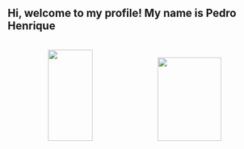## Hi, welcome to my profile! My name is Pedro Henrique

<div style="display: inline_block" align="center">
<br>
  <img height="180em" width="42%" src="https://github-readme-stats.vercel.app/api?username=phss-henrique&show_icons=true&theme=dracula" />
  <img height="165em" width="50%" src="https://github-readme-stats.vercel.app/api/top-langs/?username=phss-henrique&layout=compact&show_icons=true&theme=dracula" />
</div>
